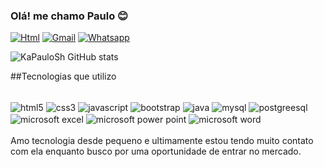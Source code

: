 ### Olá! me chamo Paulo 😊
[![Html](https://img.shields.io/badge/LinkedIn-0077B5?style=for-the-badge&logo=linkedin&logoColor=white)](https://www.linkedin.com/in/paulo-da-silva-barbosa-0456811b6)
[![Gmail](https://img.shields.io/badge/Gmail-D14836?style=for-the-badge&logo=gmail&logoColor=white)](kashpaulo@gmail.com)
[![Whatsapp](https://img.shields.io/badge/WhatsApp-25D366?style=for-the-badge&logo=whatsapp&logoColor=white)](061992015114)

![KaPauloSh GitHub stats](https://github-readme-stats.vercel.app/api?username=KaPauloSh&show_icons=true&theme=synthwave)

##Tecnologias que utilizo

<div style="display: inline_block"><br/>
    <img align="center" alt="html5" src="https://img.shields.io/badge/HTML5-E34F26?style=for-the-badge&logo=html5&logoColor=white" />
    <img align="center" alt="css3" src="https://img.shields.io/badge/CSS3-1572B6?style=for-the-badge&logo=css3&logoColor=white" />
    <img align="center" alt="javascript" src="https://img.shields.io/badge/JavaScript-323330?style=for-the-badge&logo=javascript&logoColor=F7DF1E" />
    <img align="center" alt="bootstrap" src="https://img.shields.io/badge/Bootstrap-563D7C?style=for-the-badge&logo=bootstrap&logoColor=white" />
    <img align="center" alt="java" src="https://img.shields.io/badge/Java-ED8B00?style=for-the-badge&logo=java&logoColor=white" />
    <img align="center" alt="mysql" src="https://img.shields.io/badge/MySQL-00000F?style=for-the-badge&logo=mysql&logoColor=white" />
    <img align="center" alt="postgreesql" src="https://img.shields.io/badge/PostgreSQL-316192?style=for-the-badge&logo=postgresql&logoColor=white" />
    <img align="center" alt="microsoft excel" src="https://img.shields.io/badge/Microsoft_Excel-217346?style=for-the-badge&logo=microsoft-excel&logoColor=white" />
    <img align="center" alt="microsoft power point" src="https://img.shields.io/badge/Microsoft_PowerPoint-B7472A?style=for-the-badge&logo=microsoft-powerpoint&logoColor=white" />
    <img align="center" alt="microsoft word" src="https://img.shields.io/badge/Microsoft_Word-2B579A?style=for-the-badge&logo=microsoft-word&logoColor=white" />
</div><br/>
Amo tecnologia desde pequeno e ultimamente estou tendo muito contato com ela enquanto busco por uma oportunidade de entrar no mercado.
